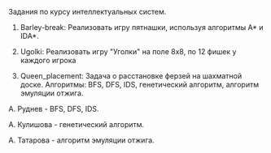Задания по курсу интеллектуальных систем.

1) Barley-break: 
Реализовать игру пятнашки, используя алгоритмы A* и IDA*.

2) Ugolki:
Реализовать игру "Уголки" на поле 8х8, по 12 фишек у каждого игрока

3) Queen_placement:
Задача о расстановке ферзей на шахматной доске. Алгоритмы: BFS, DFS, IDS, генетический
алгоритм, алгоритм эмуляции отжига. 

А. Руднев - BFS, DFS, IDS.

А. Кулишова  - генетический алгоритм.

А. Татарова - алгоритм эмуляции отжига.
